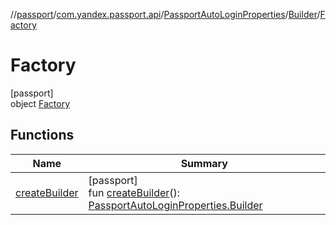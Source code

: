//[passport](../../../../../index.md)/[com.yandex.passport.api](../../../index.md)/[PassportAutoLoginProperties](../../index.md)/[Builder](../index.md)/[Factory](index.md)

# Factory

[passport]\
object [Factory](index.md)

## Functions

| Name | Summary |
|---|---|
| [createBuilder](create-builder.md) | [passport]<br>fun [createBuilder](create-builder.md)(): [PassportAutoLoginProperties.Builder](../index.md) |
